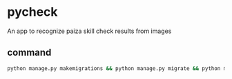 # pycheck
An app to recognize paiza skill check results from images

## command

```sh
python manage.py makemigrations && python manage.py migrate && python manage.py createsuperuser
```
